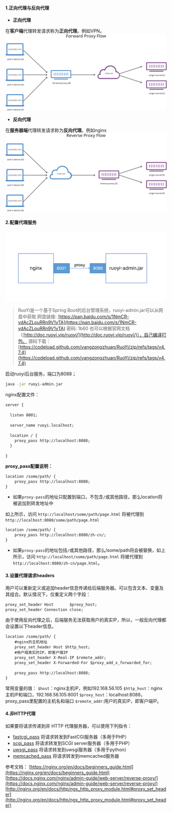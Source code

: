 #### 1.正向代理与反向代理

- **正向代理**

在**客户端**代理转发请求称为**正向代理**。例如VPN。
![forward-proxy-flow.svg](images/03-forward-proxy.svg)

- **反向代理**

在**服务器端**代理转发请求称为**反向代理**。例如nginx
![reverse-proxy-flow.svg](images/03-reverse-proxy.svg)

#### 2.配置代理服务

![image.png](images/03-nginx-ruoyi.png)

> RuoYi是一个基于Spring Boot的后台管理系统，ruoyi-admin.jar可以从网盘中获取
> 网盘链接: [https://pan.baidu.com/s/1NmCR-vdAcZLouRRn9V1yTA](https://pan.baidu.com/s/1NmCR-vdAcZLouRRn9V1yTA)  密码: 1b60
> 也可以根据官网文档（[http://doc.ruoyi.vip/ruoyi/](http://doc.ruoyi.vip/ruoyi/)），自己编译打包。
> 源码下载：[https://codeload.github.com/yangzongzhuan/RuoYi/zip/refs/tags/v4.7.4](https://codeload.github.com/yangzongzhuan/RuoYi/zip/refs/tags/v4.7.4)

启动ruoyi后台服务，端口为8088；

```bash
java -jar ruoyi-admin.jar
```

nginx配置文件：

```nginx
server {
  
  listen 8001;
  
  server_name ruoyi.localhost;
  
  location / {
    proxy_pass http://localhost:8088;
  }

}
```

**proxy_pass配置说明：**

```nginx
location /some/path/ {
    proxy_pass http://localhost:8080;
}
```

- 如果`proxy-pass`的地址只配置到端口，不包含`/`或其他路径，那么location将被追加到转发地址中

如上所示，访问 `http://localhost/some/path/page.html` 将被代理到 `http://localhost:8080/some/path/page.html`

```nginx
location /some/path/ {
    proxy_pass http://localhost:8080/zh-cn/;
}
```

- 如果`proxy-pass`的地址包括`/`或其他路径，那么/some/path将会被替换，如上所示，访问 `http://localhost/some/path/page.html` 将被代理到 `http://localhost:8080/zh-cn/page.html`。‎

#### 3.设置代理请求headers

‎用户可以重新定义或追加header信息传递给后端[‎](http://nginx.org/en/docs/http/ngx_http_proxy_module.html#proxy_pass_request_headers)‎服务器。可以包含文本、变量及其组合。默认情况下，仅重定义两个字段：‎

```nginx
proxy_set_header Host       $proxy_host;
proxy_set_header Connection close;
```

由于使用反向代理之后，后端服务无法获取用户的真实IP，所以，一般反向代理都会设置以下header信息。

```nginx
location /some/path/ {
    #nginx的主机地址
    proxy_set_header Host $http_host;
    #用户端真实的IP，即客户端IP
    proxy_set_header X-Real-IP $remote_addr;
    proxy_set_header X-Forwarded-For $proxy_add_x_forwarded_for;

    proxy_pass http://localhost:8088;
}
```

常用变量的值：
`$host`：nginx主机IP，例如192.168.56.105
`$http_host`：nginx主机IP和端口，192.168.56.105:8001
`$proxy_host`：localhost:8088，proxy_pass里配置的主机名和端口
`$remote_addr`:用户的真实IP，即客户端IP。

#### 4.非HTTP代理

如果要将请求传递到非 HTTP 代理服务器，可以使用下列指令：

- [fastcgi_pass](https://nginx.org/en/docs/http/ngx_http_fastcgi_module.html#fastcgi_pass) 将请求转发到FastCGI服务器（多用于PHP）
- [scgi_pass](https://nginx.org/en/docs/http/ngx_http_scgi_module.html#scgi_pass) 将请求转发到SCGI server服务器（多用于PHP）
- [uwsgi_pass](https://nginx.org/en/docs/http/ngx_http_uwsgi_module.html#uwsgi_pass) 将请求转发到uwsgi服务器（多用于python）
- [memcached_pass](https://nginx.org/en/docs/http/ngx_http_memcached_module.html#memcached_pass) 将请求转发到memcached服务器

参考文档：
[https://nginx.org/en/docs/beginners_guide.html](https://nginx.org/en/docs/beginners_guide.html)<br/>
[https://docs.nginx.com/nginx/admin-guide/web-server/reverse-proxy/](https://docs.nginx.com/nginx/admin-guide/web-server/reverse-proxy/)<br/>
[http://nginx.org/en/docs/http/ngx_http_proxy_module.html#proxy_set_header](http://nginx.org/en/docs/http/ngx_http_proxy_module.html#proxy_set_header)


